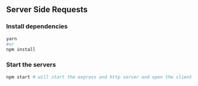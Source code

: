 ## Server Side Requests

### Install dependencies

```sh
yarn
#or
npm install
```

### Start the servers

```sh
npm start # will start the express and http server and open the client
```
